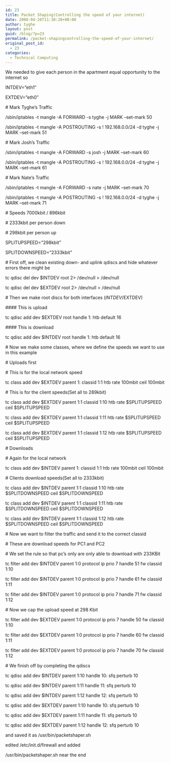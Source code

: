 ```yaml
---
id: 23
title: Packet Shaping(Controlling the speed of your internet)
date: 2008-04-26T11:38:28+00:00
author: tyghe
layout: post
guid: /blog/?p=23
permalink: /packet-shapingcontrolling-the-speed-of-your-internet/
original_post_id:
  - 23
categories:
  - Technical Computing
---
```

We needed to give each person in the apartment equal opportunity to the internet so

INTDEV=&#8221;eth1&#8243;
  
EXTDEV=&#8221;eth0&#8243;

\# Mark Tyghe&#8217;s Traffic
  
/sbin/iptables -t mangle -A FORWARD -s tyghe -j MARK &#8211;set-mark 50
  
/sbin/iptables -t mangle -A POSTROUTING -s ! 192.168.0.0/24 -d tyghe -j MARK &#8211;set-mark 51

\# Mark Josh&#8217;s Traffic
  
/sbin/iptables -t mangle -A FORWARD -s josh -j MARK &#8211;set-mark 60
  
/sbin/iptables -t mangle -A POSTROUTING -s ! 192.168.0.0/24 -d tyghe -j MARK &#8211;set-mark 61

\# Mark Nate&#8217;s Traffic
  
/sbin/iptables -t mangle -A FORWARD -s nate -j MARK &#8211;set-mark 70
  
/sbin/iptables -t mangle -A POSTROUTING -s ! 192.168.0.0/24 -d tyghe -j MARK &#8211;set-mark 71

\# Speeds 7000kbit / 896kbit
  
\# 2333kbit per person down
  
\# 298kbit per person up

SPLITUPSPEED=&#8221;298kbit&#8221;
  
SPLITDOWNSPEED=&#8221;2333kbit&#8221;

\# First off, we clean existing down- and uplink qdiscs and hide whatever errors there might be
  
tc qdisc del dev $INTDEV root 2> /dev/null > /dev/null
  
tc qdisc del dev $EXTDEV root 2> /dev/null > /dev/null

\# Then we make root discs for both interfaces ($INTDEV/$EXTDEV)
  
\#### This is upload
  
tc qdisc add dev $EXTDEV root handle 1: htb default 16
  
\#### This is download
  
tc qdisc add dev $INTDEV root handle 1: htb default 16

\# Now we make some classes, where we define the speeds we want to use in this example
  
\# Uploads first

\# This is for the local network speed
  
tc class add dev $EXTDEV parent 1: classid 1:1 htb rate 100mbit ceil 100mbit

\# This is for the client speeds(Set all to 289kbit)
  
tc class add dev $EXTDEV parent 1:1 classid 1:10 htb rate $SPLITUPSPEED ceil $SPLITUPSPEED
  
tc class add dev $EXTDEV parent 1:1 classid 1:11 htb rate $SPLITUPSPEED ceil $SPLITUPSPEED
  
tc class add dev $EXTDEV parent 1:1 classid 1:12 htb rate $SPLITUPSPEED ceil $SPLITUPSPEED

\# Downloads

\# Again for the local network
  
tc class add dev $INTDEV parent 1: classid 1:1 htb rate 100mbit ceil 100mbit

\# Clients download speeds(Set all to 2333kbit)
  
tc class add dev $INTDEV parent 1:1 classid 1:10 htb rate $SPLITDOWNSPEED ceil $SPLITDOWNSPEED
  
tc class add dev $INTDEV parent 1:1 classid 1:11 htb rate $SPLITDOWNSPEED ceil $SPLITDOWNSPEED
  
tc class add dev $INTDEV parent 1:1 classid 1:12 htb rate $SPLITDOWNSPEED ceil $SPLITDOWNSPEED

\# Now we want to filter the traffic and send it to the correct classid
  
\# These are download speeds for PC1 and PC2

\# We set the rule so that pc&#8217;s only are only able to download with 233KBit
  
tc filter add dev $INTDEV parent 1:0 protocol ip prio 7 handle 51 fw classid 1:10
  
tc filter add dev $INTDEV parent 1:0 protocol ip prio 7 handle 61 fw classid 1:11
  
tc filter add dev $INTDEV parent 1:0 protocol ip prio 7 handle 71 fw classid 1:12

\# Now we cap the upload speed at 298 Kbit
  
tc filter add dev $EXTDEV parent 1:0 protocol ip prio 7 handle 50 fw classid 1:10
  
tc filter add dev $EXTDEV parent 1:0 protocol ip prio 7 handle 60 fw classid 1:11
  
tc filter add dev $EXTDEV parent 1:0 protocol ip prio 7 handle 70 fw classid 1:12

\# We finish off by completing the qdiscs
  
tc qdisc add dev $INTDEV parent 1:10 handle 10: sfq perturb 10
  
tc qdisc add dev $INTDEV parent 1:11 handle 11: sfq perturb 10
  
tc qdisc add dev $INTDEV parent 1:12 handle 12: sfq perturb 10

tc qdisc add dev $EXTDEV parent 1:10 handle 10: sfq perturb 10
  
tc qdisc add dev $EXTDEV parent 1:11 handle 11: sfq perturb 10
  
tc qdisc add dev $EXTDEV parent 1:12 handle 12: sfq perturb 10

and saved it as /usr/bin/packetshaper.sh

edited /etc/init.d/firewall and added

/usr/bin/packetshaper.sh near the end
